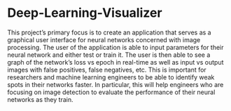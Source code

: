 # Deep-Learning-Visualizer
This project’s primary focus is to create an application that serves as a graphical user interface for neural networks concerned with image processing. The user of the application is able to input parameters for their neural network and either test or train it. The user is then able to see a graph of the network’s loss vs epoch in real-time as well as input vs output images with false positives, false negatives, etc. This is important for researchers and machine learning engineers to be able to identify weak spots in their networks faster. In particular, this will help engineers who are focusing on image detection to evaluate the performance of their neural networks as they train.

